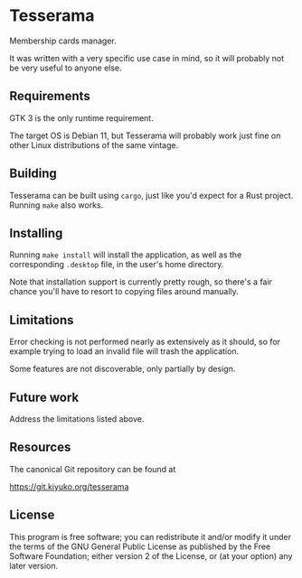 Tesserama
=========

Membership cards manager.

It was written with a very specific use case in mind, so it will
probably not be very useful to anyone else.


Requirements
------------

GTK 3 is the only runtime requirement.

The target OS is Debian 11, but Tesserama will probably work just
fine on other Linux distributions of the same vintage.


Building
--------

Tesserama can be built using `cargo`, just like you'd expect for a
Rust project. Running `make` also works.


Installing
----------

Running `make install` will install the application, as well as the
corresponding `.desktop` file, in the user's home directory.

Note that installation support is currently pretty rough, so there's
a fair chance you'll have to resort to copying files around manually.


Limitations
-----------

Error checking is not performed nearly as extensively as it should,
so for example trying to load an invalid file will trash the
application.

Some features are not discoverable, only partially by design.


Future work
-----------

Address the limitations listed above.


Resources
---------

The canonical Git repository can be found at

  https://git.kiyuko.org/tesserama


License
-------

This program is free software; you can redistribute it and/or modify
it under the terms of the GNU General Public License as published by
the Free Software Foundation; either version 2 of the License, or (at
your option) any later version.
